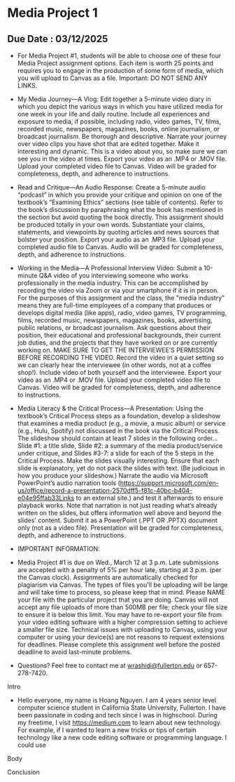 # Media Project 1

## Due Date : 03/12/2025

- For Media Project #1, students will be able to choose one of these four Media Project assignment options. Each item is worth
  25 points and requires you to engage in the production of some form of media, which you will upload to Canvas as a file.
  Important: DO NOT SEND ANY LINKS.

- My Media Journey—A Vlog: Edit together a 5-minute video diary in which you depict the various ways in which you have utilized
  media for one week in your life and daily routine. Include all experiences and exposure to media, if possible, including radio,
  video games, TV, films, recorded music, newspapers, magazines, books, online journalism, or broadcast journalism. Be thorough and
  descriptive. Narrate your journey over video clips you have shot that are edited together. Make it interesting and dynamic. This
  is a video about you, so make sure we can see you in the video at times. Export your video as an .MP4 or .MOV file. Upload your completed
  video file to Canvas. Video will be graded for completeness, depth, and adherence to instructions.

- Read and Critique—An Audio Response: Create a 5-minute audio “podcast” in which you provide your critique and opinion on one of
  the textbook’s “Examining Ethics” sections (see table of contents). Refer to the book’s discussion by paraphrasing what the book
  has mentioned in the section but avoid quoting the book directly. This assignment should be produced totally in your own words. Substantiate
  your claims, statements, and viewpoints by quoting articles and news sources that bolster your position. Export your audio as an .MP3
  file. Upload your completed audio file to Canvas. Audio will be graded for completeness, depth, and adherence to instructions.

- Working in the Media—A Professional Interview Video: Submit a 10-minute Q&A video of you interviewing someone who works
  professionally in the media industry. This can be accomplished by recording the video via Zoom or via your smartphone if it is
  in person. For the purposes of this assignment and the class, the "media industry" means they are full-time employees of a company
  that produces or develops digital media (like apps), radio, video games, TV programming, films, recorded music, newspapers, magazines,
  books, advertising, public relations, or broadcast journalism. Ask questions about their position, their educational and professional
  backgrounds, their current job duties, and the projects that they have worked on or are currently working on. MAKE SURE TO GET
  THE INTERVIEWEE’S PERMISSION BEFORE RECORDING THE VIDEO. Record the video in a quiet setting so we can clearly hear the
  interviewee (in other words, not at a coffee shop!). Include video of both yourself and the interviewee. Export
  your video as an .MP4 or .MOV file. Upload your completed video file to Canvas. Video will be graded for completeness, depth, and
  adherence to instructions.

- Media Literacy & the Critical Process—A Presentation: Using the textbook’s Critical Process steps as a foundation, develop a slideshow
  that examines a media product (e.g., a movie, a music album) or service (e.g., Hulu, Spotify) not discussed in the book via the Critical
  Process. The slideshow should contain at least 7 slides in the following order... Slide #1: a title slide, Slide #2: a summary of the
  media product/service under critique, and Slides #3-7: a slide for each of the 5 steps in the Critical Process. Make the slides visually
  interesting. Ensure that each slide is explanatory, yet do not pack the slides with text. (Be judicious in how you produce your slideshow.)
  Narrate the audio via Microsoft PowerPoint’s audio narration tools
  (https://support.microsoft.com/en-us/office/record-a-presentation-2570dff5-f81c-40bc-b404-e04e95ffab33Links to an external site.) and test
  it afterwards to ensure playback works. Note that narration is not just reading what’s already written on the slides, but offers information
  well above and beyond the slides' content. Submit it as a PowerPoint (.PPT OR .PPTX) document only (not as a video file). Presentation will be graded for completeness, depth, and adherence to instructions.

- IMPORTANT INFORMATION:

- Media Project #1 is due on Wed., March 12 at 3 p.m. Late submissions are accepted with a penalty of 5% per hour late, starting at 3 p.m.
  (per the Canvas clock). Assignments are automatically checked for plagiarism via Canvas. The types of files you'll be uploading will be large
  and will take time to process, so please keep that in mind. Please NAME your file with the particular project that you are doing. Canvas will
  not accept any file uploads of more than 500MB per file; check your file size to ensure it is below this limit. You may have to re-export your
  file from your video editing software with a higher compression setting to achieve a smaller file size. Technical issues with uploading to Canvas,
  using your computer or using your device(s) are not reasons to request extensions for deadlines. Please complete this assignment well before the
  posted deadline to avoid last-minute problems.

- Questions? Feel free to contact me at wrashidi@fullerton.edu or 657-278-7420.

Intro

- Hello everyone, my name is Hoang Nguyen. I am 4 years senior level computer science student in California State University, Fullerton. I have been passionate in coding and tech since
  I was in highschool. During my freetime, I visit https://medium.com to learn about new technology. For example, if I wanted to learn a new tricks or tips of certain technology like a new
  code editing software or programming language. I could use

Body

Conclusion
